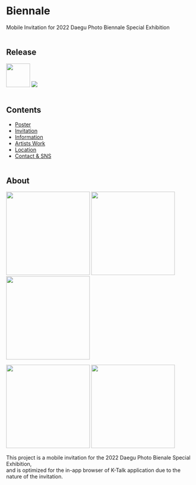 # Biennale
Mobile Invitation for 2022 Daegu Photo Biennale Special Exhibition
<br><br>

## Release
<img src="https://user-images.githubusercontent.com/81938036/182368978-adbb66c2-29e6-4a4e-abc4-3395e492d148.png" width="64">
<a href="https://clusterpleiades.github.io/Biennale/">
  <img src="https://img.shields.io/badge/Version-3.3-purple">
</a>
<br><br>

## Contents
- <a href="#">Poster</a>
- <a href="#">Invitation</a>
- <a href="#">Information</a>
- <a href="#">Artists Work</a>
- <a href="#">Location</a>
- <a href="#">Contact & SNS</a>
<br><br>

## About
<img src="https://user-images.githubusercontent.com/81938036/182364776-9039dad4-96c4-40cd-b066-43e5a8684e56.png" width="225"> <img src="https://user-images.githubusercontent.com/81938036/182364778-7b4632cd-4047-498d-810d-ab4c83bd5204.png" width="225"> <img src="https://user-images.githubusercontent.com/81938036/182364779-81a951cb-7c72-43ff-bed9-65debcb63cd9.png" width="225">

<img src="https://user-images.githubusercontent.com/81938036/182364782-8a014b3f-3a91-485e-a391-609c60a267c3.png" width="225"> <img src="https://user-images.githubusercontent.com/81938036/182364785-15f76fb5-07d9-4cb4-8f64-d54e44c2e8bc.png" width="225">

This project is a mobile invitation for the 2022 Daegu Photo Bienale Special Exhibition,  
and is optimized for the in-app browser of K-Talk application due to the nature of the invitation.

